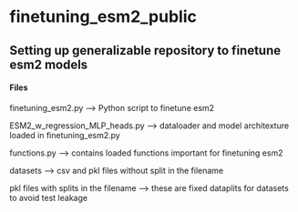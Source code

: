 # finetuning_esm2_public
Setting up generalizable repository to finetune esm2 models
---
#### Files

finetuning_esm2.py --> Python script to finetune esm2

ESM2_w_regression_MLP_heads.py --> dataloader and model architexture loaded in finetuning_esm2.py

functions.py --> contains loaded functions important for finetuning esm2

datasets --> csv and pkl files without split in the filename

pkl files with splits in the filename --> these are fixed dataplits for datasets to avoid test leakage
